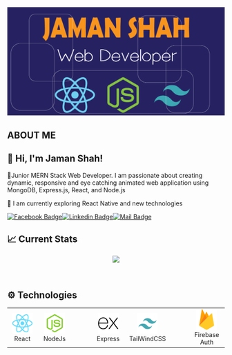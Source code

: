 <img src="./images/banner.png" />

## ABOUT ME

## 👋 Hi, I'm Jaman Shah!

🌟Junior MERN Stack Web Developer. I am passionate about creating dynamic, responsive and eye catching animated web application using MongoDB, Express.js, React, and Node.js

🚀 I am currently exploring React Native and new technologies

[![Facebook Badge](https://img.shields.io/badge/Facebook-1877F2?style=for-the-badge&logo=facebook&logoColor=white)](https://facebook.com/jamanshah5400)[![Linkedin Badge](https://img.shields.io/badge/LinkedIn-0077B5?style=for-the-badge&logo=linkedin&logoColor=white)](https://www.linkedin.com/in/jamanshah)[![Mail Badge](https://img.shields.io/badge/Gmail-D14836?style=for-the-badge&logo=gmail&logoColor=white)](mailto:jamanshah5400@gmail.com)

## :chart_with_upwards_trend: Current Stats

<p align="center">
  <img width="60%" src="https://github-readme-streak-stats.herokuapp.com?user=jaman-shah&theme=midnight-purple&hide_border=true&background=0D1117&stroke=0D1117&fire=FF1CF7&sideLabels=00F0FF&currStreakNum=FF1CF7&ring=FF1CF7&currStreakLabel=FF1CF7&sideNums=00F0FF" />
</p>

<br>
<h2 align="left"> ⚙ Technologies</h2>
<table align="center">
  <tr>
    <td align="center" width="96">
      <img src="./images/react.png" width="48" height="48" alt="React">
      <br>React
    </td>
    <td align="center" width="96">
      <img src="./images/node.png" width="48" height="48" alt="NodeJs">
      <br>NodeJs
    </td>
    <td align="center" width="96" bg-color="gray">
    <td align="center" width="96">
      <img src="./images/express.png" width="48" height="48" alt="Express">
      <br>Express
    </td>
    <td align="center" width="96">
      <img src="./images/tailwind.png" width="48" height="48" alt="TailWind">
      <br>TailWindCSS
    </td>
    <td align="center" width="96" >
    <td align="center" width="96">
      <img src="./images/firebase.png" width="48" height="48" alt="Firebase Auth">
      <br>Firebase Auth 
    </td>
  </tr>
</table>
